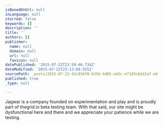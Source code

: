 ```yaml
---
isBasedOnUrl: null
inLanguage: null
starred: false
keywords: []
description: ''
title: ''
authors: []
publisher:
  name: null
  domain: null
  url: null
  favicon: null
datePublished: '2015-07-22T22:59:46.734Z'
dateModified: '2015-07-22T23:13:09.935Z'
sourcePath: _posts/2015-07-22-42c934f0-b356-4d05-a42c-e7103c6d15a7.md
published: true
_type: null

---
```

Jagwar is a company founded on experimentation and play and is proudly part of thegrid.io beta testing team. With that said, our site might be dysfunctional here and there and we appreciate your patience while we are testing.